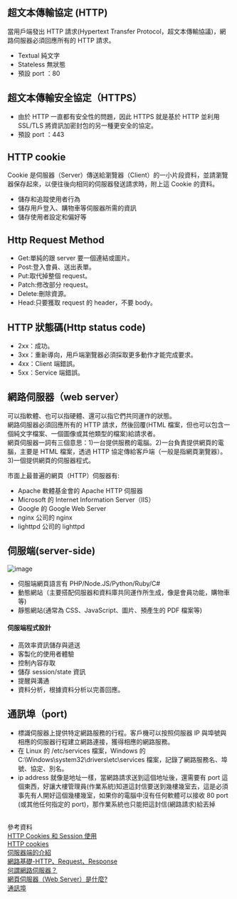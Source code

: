 ## 超文本傳輸協定 (HTTP)

當用戶端發出 HTTP 請求(Hypertext Transfer Protocol，超文本傳輸協議)，網路伺服器必須回應所有的 HTTP 請求。

- Textual 純文字
- Stateless 無狀態
- 預設 port ：80

## 超文本傳輸安全協定（HTTPS）

- 由於 HTTP 一直都有安全性的問題，因此 HTTPS 就是基於 HTTP 並利用 SSL/TLS 將資訊加密封包的另一種更安全的協定。
- 預設 port ：443

## HTTP cookie

Cookie 是伺服器（Server）傳送給瀏覽器（Client）的一小片段資料，並請瀏覽器保存起來，以便往後向相同的伺服器發送請求時，附上這 Cookie 的資料。

- 儲存和追蹤使用者行為
- 儲存用戶登入、購物車等伺服器所需的資訊
- 儲存使用者設定和偏好等

## Http Request Method

- Get:單純的跟 server 要一個連結或圖片。
- Post:登入會員、送出表單。
- Put:取代掉整個 request。
- Patch:修改部分 request。
- Delete:刪除資源。
- Head:只要獲取 request 的 header，不要 body。

## HTTP 狀態碼(Http status code)

- 2xx：成功。
- 3xx：重新導向，用戶端瀏覽器必須採取更多動作才能完成要求。
- 4xx：Client 端錯誤。
- 5xx：Service 端錯誤。

## 網路伺服器（web server）

可以指軟體、也可以指硬體、還可以指它們共同運作的狀態。<br>
網路伺服器必須回應所有的 HTTP 請求，然後回覆(HTML 檔案，但也可以包含一個純文字檔案、一個圖像或其他類型的檔案)給請求者。<br>
網頁伺服器一詞有三個意思：1)一台提供服務的電腦。2)一台負責提供網頁的電腦，主要是 HTML 檔案，透過 HTTP 協定傳給客戶端（一般是指網頁瀏覽器）。3)一個提供網頁的伺服器程式。

市面上最普遍的網頁（HTTP）伺服器有:

- Apache 軟體基金會的 Apache HTTP 伺服器
- Microsoft 的 Internet Information Server（IIS）
- Google 的 Google Web Server
- nginx 公司的 nginx
- lighttpd 公司的 lighttpd

## 伺服端(server-side)

![image](https://media.prod.mdn.mozit.cloud/attachments/2016/09/04/13839/887e50af70deb1a23a9047c9b7b050e3/Web%20Application%20with%20HTML%20and%20Steps.png)

- 伺服端網頁語言有 PHP/Node.JS/Python/Ruby/C#
- 動態網站（主要搭配伺服器和資料庫共同運作所生成，像是會員功能，購物車等)
- 靜態網站(通常為 CSS、JavaScript、圖片、預產生的 PDF 檔案等)

#### 伺服端程式設計

- 高效率資訊儲存與遞送
- 客製化的使用者體驗
- 控制內容存取
- 儲存 session/state 資訊
- 提醒與溝通
- 資料分析，根據資料分析以完善回應。

## 通訊埠（port)

- 標識伺服器上提供特定網路服務的行程。客戶機可以按照伺服器 IP 與埠號與相應的伺服器行程建立網路連接，獲得相應的網路服務。
- 在 Linux 的 /etc/services 檔案，Windows 的 C:\Windows\system32\drivers\etc\services 檔案，記錄了網路服務名、埠號、協定、別名。
- ip address 就像是地址一樣，當網路請求送到這個地址後，還需要有 port 這個東西，好讓大樓管理員(作業系統)知道這封信要送到幾樓幾室去，這是必須事先有人開好這個幾樓幾室，如果你的電腦中沒有任何軟體可以接收 80 port (或其他任何指定的 port)，那作業系統也只能把這封信(網路請求)給丟掉

<br>參考資料<br> [HTTP Cookies 和 Session 使用](https://medium.com/%E9%BA%A5%E5%85%8B%E7%9A%84%E5%8D%8A%E8%B7%AF%E5%87%BA%E5%AE%B6%E7%AD%86%E8%A8%98/%E7%AD%86%E8%A8%98-http-cookie-%E5%92%8C-session-%E4%BD%BF%E7%94%A8-19bc740e49b5) <br>[HTTP cookies](https://developer.mozilla.org/zh-TW/docs/Web/HTTP/Cookies)<br>[伺服器端的介紹](https://developer.mozilla.org/zh-TW/docs/Learn/Server-side/First_steps/Introduction)<br>[網路基礎-HTTP、Request、Response](https://miahsuwork.medium.com/%E7%AC%AC%E5%85%AD%E9%80%B1-%E7%B6%B2%E8%B7%AF%E5%9F%BA%E7%A4%8E-http-request-response-7d7e0cb88ed8)<br>[何謂網路伺服器？](https://developer.mozilla.org/zh-TW/docs/Learn/Common_questions/What_is_a_web_server)<br>[網頁伺服器（Web Server）是什麼?](https://www.newscan.com.tw/all-knowledge/knowledge-detail-6.htm)<br>[通訊埠](https://zh.wikipedia.org/wiki/%E9%80%9A%E8%A8%8A%E5%9F%A0)
